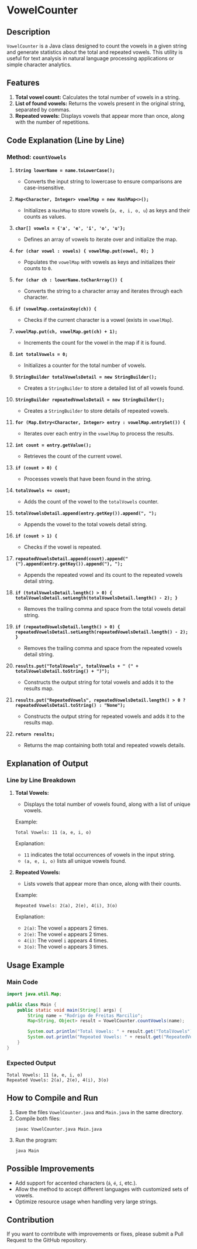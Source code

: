 # VowelCounter

## Description
`VowelCounter` is a Java class designed to count the vowels in a given string and generate statistics about the total
and repeated vowels. This utility is useful for text analysis in natural language processing applications or simple character analytics.

## Features
1. **Total vowel count:** Calculates the total number of vowels in a string.
2. **List of found vowels:** Returns the vowels present in the original string, separated by commas.
3. **Repeated vowels:** Displays vowels that appear more than once, along with the number of repetitions.

## Code Explanation (Line by Line)
### Method: `countVowels`
1. **`String lowerName = name.toLowerCase();`**
   - Converts the input string to lowercase to ensure comparisons are case-insensitive.

2. **`Map<Character, Integer> vowelMap = new HashMap<>();`**
   - Initializes a `HashMap` to store vowels (`a, e, i, o, u`) as keys and their counts as values.

3. **`char[] vowels = {'a', 'e', 'i', 'o', 'u'};`**
   - Defines an array of vowels to iterate over and initialize the map.

4. **`for (char vowel : vowels) { vowelMap.put(vowel, 0); }`**
   - Populates the `vowelMap` with vowels as keys and initializes their counts to `0`.

5. **`for (char ch : lowerName.toCharArray()) {`**
   - Converts the string to a character array and iterates through each character.

6. **`if (vowelMap.containsKey(ch)) {`**
   - Checks if the current character is a vowel (exists in `vowelMap`).

7. **`vowelMap.put(ch, vowelMap.get(ch) + 1);`**
   - Increments the count for the vowel in the map if it is found.

8. **`int totalVowels = 0;`**
   - Initializes a counter for the total number of vowels.

9. **`StringBuilder totalVowelsDetail = new StringBuilder();`**
   - Creates a `StringBuilder` to store a detailed list of all vowels found.

10. **`StringBuilder repeatedVowelsDetail = new StringBuilder();`**
    - Creates a `StringBuilder` to store details of repeated vowels.

11. **`for (Map.Entry<Character, Integer> entry : vowelMap.entrySet()) {`**
    - Iterates over each entry in the `vowelMap` to process the results.

12. **`int count = entry.getValue();`**
    - Retrieves the count of the current vowel.

13. **`if (count > 0) {`**
    - Processes vowels that have been found in the string.

14. **`totalVowels += count;`**
    - Adds the count of the vowel to the `totalVowels` counter.

15. **`totalVowelsDetail.append(entry.getKey()).append(", ");`**
    - Appends the vowel to the total vowels detail string.

16. **`if (count > 1) {`**
    - Checks if the vowel is repeated.

17. **`repeatedVowelsDetail.append(count).append("(").append(entry.getKey()).append("), ");`**
    - Appends the repeated vowel and its count to the repeated vowels detail string.

18. **`if (totalVowelsDetail.length() > 0) { totalVowelsDetail.setLength(totalVowelsDetail.length() - 2); }`**
    - Removes the trailing comma and space from the total vowels detail string.

19. **`if (repeatedVowelsDetail.length() > 0) { repeatedVowelsDetail.setLength(repeatedVowelsDetail.length() - 2); }`**
    - Removes the trailing comma and space from the repeated vowels detail string.

20. **`results.put("TotalVowels", totalVowels + " (" + totalVowelsDetail.toString() + ")");`**
    - Constructs the output string for total vowels and adds it to the results map.

21. **`results.put("RepeatedVowels", repeatedVowelsDetail.length() > 0 ? repeatedVowelsDetail.toString() : "None");`**
    - Constructs the output string for repeated vowels and adds it to the results map.

22. **`return results;`**
    - Returns the map containing both total and repeated vowels details.

## Explanation of Output
### Line by Line Breakdown
1. **Total Vowels:**
   - Displays the total number of vowels found, along with a list of unique vowels.

   Example:
   ```
   Total Vowels: 11 (a, e, i, o)
   ```
   Explanation:
   - `11` indicates the total occurrences of vowels in the input string.
   - `(a, e, i, o)` lists all unique vowels found.

2. **Repeated Vowels:**
   - Lists vowels that appear more than once, along with their counts.

   Example:
   ```
   Repeated Vowels: 2(a), 2(e), 4(i), 3(o)
   ```
   Explanation:
   - `2(a)`: The vowel `a` appears 2 times.
   - `2(e)`: The vowel `e` appears 2 times.
   - `4(i)`: The vowel `i` appears 4 times.
   - `3(o)`: The vowel `o` appears 3 times.

## Usage Example
### Main Code
```java
import java.util.Map;

public class Main {
    public static void main(String[] args) {
        String name = "Rodrigo de Freitas Marcilio";
        Map<String, Object> result = VowelCounter.countVowels(name);

        System.out.println("Total Vowels: " + result.get("TotalVowels"));
        System.out.println("Repeated Vowels: " + result.get("RepeatedVowels"));
    }
}
```

### Expected Output
```
Total Vowels: 11 (a, e, i, o)
Repeated Vowels: 2(a), 2(e), 4(i), 3(o)
```

## How to Compile and Run
1. Save the files `VowelCounter.java` and `Main.java` in the same directory.
2. Compile both files:
   ```
   javac VowelCounter.java Main.java
   ```
3. Run the program:
   ```
   java Main
   ```

## Possible Improvements
- Add support for accented characters (`á`, `é`, `í`, etc.).
- Allow the method to accept different languages with customized sets of vowels.
- Optimize resource usage when handling very large strings.

## Contribution
If you want to contribute with improvements or fixes, please submit a Pull Request to the GitHub repository.

